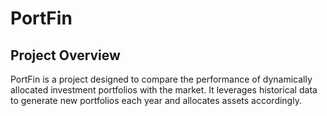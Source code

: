 # PortFin

## Project Overview

PortFin is a project designed to compare the performance of dynamically allocated investment portfolios with the market. It leverages historical data to generate new portfolios each year and allocates assets accordingly.
